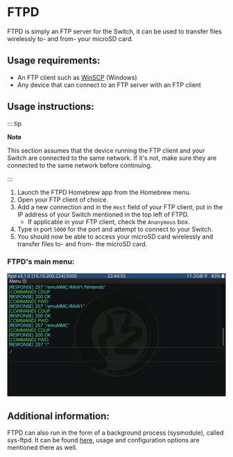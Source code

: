 # FTPD

FTPD is simply an FTP server for the Switch, it can be used to transfer files wirelessly to- and from- your microSD card.

## Usage requirements:

- An FTP client such as [WinSCP](https://winscp.net/eng/download.php) (Windows)
- Any device that can connect to an FTP server with an FTP client

## Usage instructions:

::: tip

**Note**

This section assumes that the device running the FTP client and your Switch are connected to the same network. If it's not, make sure they are connected to the same network before continuing.

:::

1. Launch the FTPD Homebrew app from the Homebrew menu.
1. Open your FTP client of choice.
1. Add a new connection and in the `Host` field of your FTP client, put in the IP address of your Switch mentioned in the top left of FTPD.
    - If applicable in your FTP client, check the `Anonymous` box.
1. Type in port `5000` for the port and attempt to connect to your Switch.
1. You should now be able to access your microSD card wirelessly and transfer files to- and from- the microSD card.

### FTPD's main menu:

![FTPD](img/ftpd.jpg)

## Additional information:

FTPD can also run in the form of a background process (sysmodule), called sys-ftpd. It can be found [here](https://github.com/cathery/sys-ftpd), usage and configuration options are mentioned there as well.
